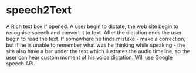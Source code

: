 # speech2Text
A Rich text box if opened. A user begin to dictate, the web site begin to recognise speech and convert it to text. After the dictation ends the user begin to read the text. If somewhere he finds mistake - make a correction, but if he is unable to remember what was he thinking while speaking - the site also have a bar under the text which ilustrates the audio timeline, so the user can hear custom moment of his voice dictation. Will use  Google speech API.
